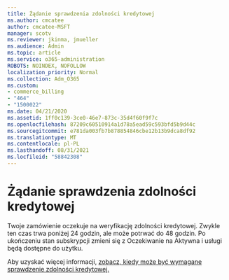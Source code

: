 ```yaml
---
title: Żądanie sprawdzenia zdolności kredytowej
ms.author: cmcatee
author: cmcatee-MSFT
manager: scotv
ms.reviewer: jkinma, jmueller
ms.audience: Admin
ms.topic: article
ms.service: o365-administration
ROBOTS: NOINDEX, NOFOLLOW
localization_priority: Normal
ms.collection: Adm_O365
ms.custom:
- commerce_billing
- "464"
- "1500022"
ms.date: 04/21/2020
ms.assetid: 1ff0c139-3ce0-46e7-873c-35d4f60f9f7c
ms.openlocfilehash: 87209c60510914a1d78a5ead59c593bfd5b9d44c
ms.sourcegitcommit: e781da003fb7b878854846cbe12b13b9dca8df92
ms.translationtype: MT
ms.contentlocale: pl-PL
ms.lasthandoff: 08/31/2021
ms.locfileid: "58842308"
---
```

# <a name="credit-check-status-request"></a>Żądanie sprawdzenia zdolności kredytowej

Twoje zamówienie oczekuje na weryfikację zdolności kredytowej. Zwykle ten czas trwa poniżej 24 godzin, ale może potrwać do 48 godzin. Po ukończeniu stan subskrypcji zmieni się z Oczekiwanie na Aktywna i usługi będą dostępne do użytku.

Aby uzyskać więcej informacji, [zobacz, kiedy może być wymagane sprawdzenie zdolności kredytowej.](https://docs.microsoft.com/microsoft-365/commerce/billing-and-payments/pay-for-your-subscription#pay-by-invoice-check-or-eft)
